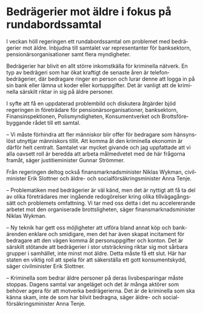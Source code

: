 # Bedrägerier mot äldre i fokus på rundabordssamtal

I veckan höll regeringen ett runda­bords­samtal om problemet med bedrä­gerier mot äldre. Inbjudna till samtalet var represen­tanter för bank­sektorn, pensionärs­organisa­tioner samt flera myndigheter.


Bedrägerier har blivit en allt större inkomst­källa för krimi­nella nätverk. En typ av bedrägeri som har ökat kraftigt de senaste åren är telefon­bedrägerier, där bedra­gare ringer en person och lurar denne att logga in på sin bank eller lämna ut koder eller kort­upp­gifter. Det är vanligt att de krimi­nella särskilt riktar in sig på äldre personer.

I syfte att få en upp­daterad problem­bild och disku­tera åtgärder bjöd regeringen in före­trädare för pensionärs­organisa­tioner, bank­sektorn, Finans­inspek­tionen, Polis­myndig­heten, Konsument­verket och Brotts­före­byggande rådet till ett samtal.

– Vi måste förhindra att fler människor blir offer för bedragare som hänsyns­löst utnyttjar människors tillit. Att komma åt den krimi­nella ekonomin är därför helt centralt. Samtalet var mycket givande och jag uppfattade att vi alla oavsett roll är beredda att arbeta mål­medvetet med de här frågorna framåt, säger justitie­minister Gunnar Strömmer.

Från regeringen deltog också finans­marknads­minister Niklas Wykman, civil­minister Erik Slottner och äldre\- och social­försäkrings­minister Anna Tenje.

– Problema­tiken med bedrägerier är väl känd, men det är nyttigt att få ta del av olika före­trädares mer ingående redo­görelser kring olika tillväga­gångs­sätt och problemets omfattning. Vi tar med oss detta i det nu accele­rerande arbetet mot den organi­serade brotts­ligheten, säger finans­marknads­minister Niklas Wykman.

– Ny teknik har gett oss möjlig­heter att utföra bland annat köp och bank­ärenden enklare och smidigare, men det har även skapat incita­ment för bedra­gare att den vägen komma åt person­uppgifter och konton. Det är särskilt stötande att bedrägerier i stor utsträck­ning riktar sig mot sårbara grupper i samhället, inte minst mot äldre. Detta måste få ett slut. Här har staten en viktig roll att spela för att säker­ställa ett gott konsument­skydd, säger civil­minister Erik Slottner.

– Kriminella som bedrar äldre personer på deras livs­besparingar måste stoppas. Dagens samtal var angeläget och det är många aktörer som behöver agera för att motverka bedräge­rierna. Det är de krimi­nella som ska känna skam, inte de som har blivit bedragna, säger äldre\- och social­försäkrings­minister Anna Tenje.
